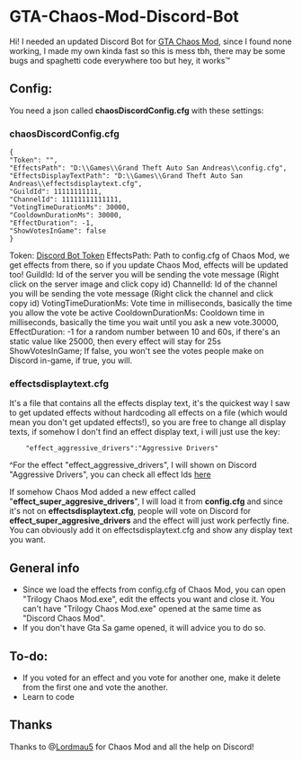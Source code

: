 
# GTA-Chaos-Mod-Discord-Bot

Hi! I needed an updated Discord Bot for [GTA Chaos Mod](https://github.com/gta-chaos-mod/Trilogy-ASI-Script), since I found none working, I made my own kinda fast so this is mess tbh, there may be some bugs and spaghetti code everywhere too but hey, it works™

## Config:
You need a json called **chaosDiscordConfig.cfg** with these settings:
### chaosDiscordConfig.cfg
    {
    "Token": "",
    "EffectsPath": "D:\\Games\\Grand Theft Auto San Andreas\\config.cfg",
    "EffectsDisplayTextPath": "D:\\Games\\Grand Theft Auto San Andreas\\effectsdisplaytext.cfg",
    "GuildId": 11111111111,
    "ChannelId": 11111111111111,
    "VotingTimeDurationMs": 30000,
    "CooldownDurationMs": 30000,
    "EffectDuration": -1,
    "ShowVotesInGame": false
    }
Token: [Discord Bot Token](https://docs.discordbotstudio.org/setting-up-dbs/finding-your-bot-token)
EffectsPath: Path to config.cfg of Chaos Mod, we get effects from there, so if you update Chaos Mod, effects will be updated too!
GuildId: Id of the server you will be sending the vote message (Right click on the server image and click copy id)
ChannelId: Id of the channel you will be sending the vote message (Right click the channel and click copy id)
VotingTimeDurationMs: Vote time in milliseconds, basically the time you allow the vote be active
CooldownDurationMs: Cooldown time in milliseconds, basically the time you wait until you ask a new vote.30000, EffectDuration: -1 for a random number between 10 and 60s, if there's an static value like 25000, then every effect will stay for 25s
ShowVotesInGame; If false, you won't see the votes people make on Discord in-game, if true, you will.

### effectsdisplaytext.cfg
It's a file that contains all the effects display text, it's the quickest way I saw to get updated effects without hardcoding all effects on a file (which would mean you don't get updated effects!), so you are free to change all display texts, if somehow I don't find an effect display text, i will just use the key:

        "effect_aggressive_drivers":"Aggressive Drivers"
^For the effect "effect_aggressive_drivers", I will shown on Discord "Aggressive Drivers", you can check all effect Ids [here](https://bit.ly/gta-sa-chaos-mod)

If somehow Chaos Mod added a new effect called "**effect_super_aggresive_drivers**", I will load it from **config.cfg** and since it's not on **effectsdisplaytext.cfg**, people will vote on Discord for **effect_super_aggresive_drivers** and the effect will just work perfectly fine. You can obviously add it on  effectsdisplaytext.cfg and show any display text you want. 

## General info

 - Since we load the effects from config.cfg of Chaos Mod, you can open "Trilogy Chaos Mod.exe", edit the effects you want and close it. You can't have "Trilogy Chaos Mod.exe" opened at the same time as "Discord Chaos Mod".
 - If you don't have Gta Sa game opened, it will advice you to do so.
 
 ## To-do:
 
 - If you voted for  an effect and you vote for another one, make it delete from the first one and vote the another.
 - Learn to code

 ## Thanks
 Thanks to @[Lordmau5](https://github.com/Lordmau5) for Chaos Mod and all the help on Discord!
